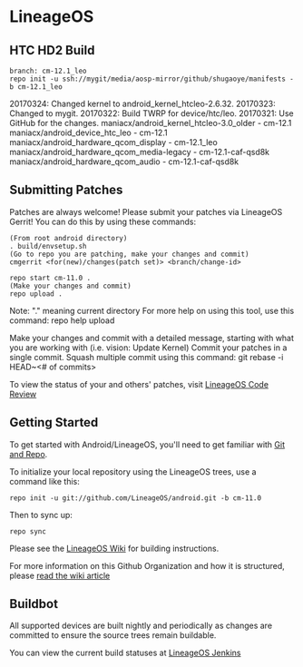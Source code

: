 LineageOS
===========

HTC HD2 Build
------------------
    branch: cm-12.1_leo
    repo init -u ssh://mygit/media/aosp-mirror/github/shugaoye/manifests -b cm-12.1_leo

20170324: Changed kernel to android_kernel_htcleo-2.6.32.
20170323: Changed to mygit.
20170322: Build TWRP for device/htc/leo.
20170321: Use GitHub for the changes.
          maniacx/android_kernel_htcleo-3.0_older - cm-12.1
          maniacx/android_device_htc_leo - cm-12.1
          maniacx/android_hardware_qcom_display - cm-12.1_leo
          maniacx/android_hardware_qcom_media-legacy -  cm-12.1-caf-qsd8k
          maniacx/android_hardware_qcom_audio - cm-12.1-caf-qsd8k

Submitting Patches
------------------
Patches are always welcome!  Please submit your patches via LineageOS Gerrit!
You can do this by using these commands:

    (From root android directory)
    . build/envsetup.sh
    (Go to repo you are patching, make your changes and commit)
    cmgerrit <for(new)/changes(patch set)> <branch/change-id> 

    repo start cm-11.0 .
    (Make your changes and commit)
    repo upload .
Note: "." meaning current directory
For more help on using this tool, use this command: repo help upload

Make your changes and commit with a detailed message, starting with what you are working with (i.e. vision: Update Kernel)
Commit your patches in a single commit. Squash multiple commit using this command: git rebase -i HEAD~<# of commits>

To view the status of your and others' patches, visit [LineageOS Code Review](http://review.lineageos.org/)


Getting Started
---------------

To get started with Android/LineageOS, you'll need to get
familiar with [Git and Repo](http://source.android.com/source/using-repo.html).

To initialize your local repository using the LineageOS trees, use a command like this:

    repo init -u git://github.com/LineageOS/android.git -b cm-11.0

Then to sync up:

    repo sync

Please see the [LineageOS Wiki](http://wiki.lineageos.org/) for building instructions.

For more information on this Github Organization and how it is structured, 
please [read the wiki article](http://wiki.lineageos.org/w/Github_Organization)

Buildbot
--------

All supported devices are built nightly and periodically as changes are committed to ensure the source trees remain buildable.

You can view the current build statuses at [LineageOS Jenkins](http://jenkins.lineageos.org/)


